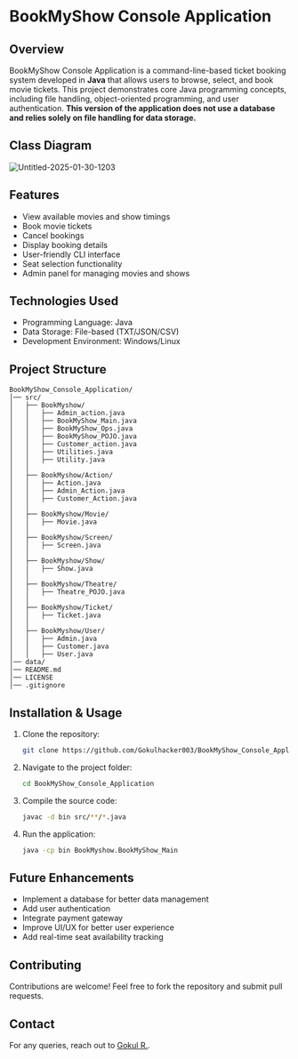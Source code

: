 # BookMyShow Console Application

## Overview
BookMyShow Console Application is a command-line-based ticket booking system developed in **Java** that allows users to browse, select, and book movie tickets. This project demonstrates core Java programming concepts, including file handling, object-oriented programming, and user authentication. **This version of the application does not use a database and relies solely on file handling for data storage.**

## Class Diagram
![Untitled-2025-01-30-1203](https://github.com/user-attachments/assets/cc75b63d-f89f-4310-8149-06e0e30a9b49)
## Features
- View available movies and show timings
- Book movie tickets
- Cancel bookings
- Display booking details
- User-friendly CLI interface
- Seat selection functionality
- Admin panel for managing movies and shows

## Technologies Used
- Programming Language: Java
- Data Storage: File-based (TXT/JSON/CSV)
- Development Environment: Windows/Linux

## Project Structure
```
BookMyShow_Console_Application/
│── src/
│   ├── BookMyshow/
│   │   ├── Admin_action.java
│   │   ├── BookMyShow_Main.java
│   │   ├── BookMyShow_Ops.java
│   │   ├── BookMyShow_POJO.java
│   │   ├── Customer_action.java
│   │   ├── Utilities.java
│   │   ├── Utility.java
│   │
│   ├── BookMyshow/Action/
│   │   ├── Action.java
│   │   ├── Admin_Action.java
│   │   ├── Customer_Action.java
│   │
│   ├── BookMyshow/Movie/
│   │   ├── Movie.java
│   │
│   ├── BookMyshow/Screen/
│   │   ├── Screen.java
│   │
│   ├── BookMyshow/Show/
│   │   ├── Show.java
│   │
│   ├── BookMyshow/Theatre/
│   │   ├── Theatre_POJO.java
│   │
│   ├── BookMyshow/Ticket/
│   │   ├── Ticket.java
│   │
│   ├── BookMyshow/User/
│   │   ├── Admin.java
│   │   ├── Customer.java
│   │   ├── User.java
│── data/
│── README.md
│── LICENSE
│── .gitignore
```

## Installation & Usage
1. Clone the repository:
   ```sh
   git clone https://github.com/Gokulhacker003/BookMyShow_Console_Application.git
   ```
2. Navigate to the project folder:
   ```sh
   cd BookMyShow_Console_Application
   ```
3. Compile the source code:
   ```sh
   javac -d bin src/**/*.java
   ```
4. Run the application:
   ```sh
   java -cp bin BookMyshow.BookMyShow_Main
   ```

## Future Enhancements
- Implement a database for better data management
- Add user authentication
- Integrate payment gateway
- Improve UI/UX for better user experience
- Add real-time seat availability tracking

## Contributing
Contributions are welcome! Feel free to fork the repository and submit pull requests.

## Contact
For any queries, reach out to [Gokul R.](gokulgokul6547@gmail.com).

